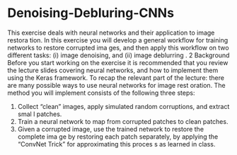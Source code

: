 # Denoising-Debluring-CNNs

This exercise deals with neural networks and their application to image restora tion. In this exercise you will develop a general workflow for training networks to restore corrupted ima ges, and then apply this workflow on two different tasks: (i) image denoising, and (ii) image deblurring . 2 Background Before you start working on the exercise it is recommended that you review the lecture slides covering neural networks, and how to implement them using the Keras framework. To recap the relevant part of the lecture: there are many possible ways to use neural networks for image rest oration. The method you will implement consists of the following three steps:

   1. Collect “clean” images, apply simulated random corruptions, and extract smal l patches.
   2. Train a neural network to map from corrupted patches to clean patches.
   3. Given a corrupted image, use the trained network to restore the complete ima ge by restoring each patch separately, by applying the “ConvNet Trick” for approximating this proces s as learned in class.
